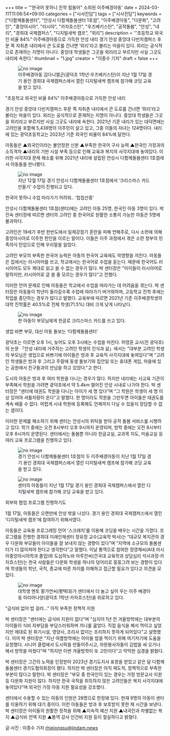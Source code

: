 +++
title = '"한국어 못하니 진학 힘들어"  소외된 이주배경아동'
date = 2024-03-11T11:06:54+09:00
categories = ["시사진담"]
tags = ["시사진담"]
keywords = ["다함께돌봄센터", "안성시 다함께돌봄센터 1호점", "이주배경아동", "다문화", "고려인", "중앙아시아", "러시아", "카자흐스탄", "우즈베키스탄", "공적돌봄", "안성", "내리", "경희대 국제캠퍼스", "디지털새싹 캠프", "외리"]
description = '"초등학교 외국인 비율 84%" 이주배경아동으로 가득한 안성 내리 경기 안성 중앙대 다빈치캠퍼스 후문 쪽 자취촌 내리에서 큰 도로를 건너면 ‘외리’라고 불리는 마을이 있다. 외리는 공식적으로 존재하는 지명이 아니다. 중앙대 학생들은 그곳을 외리라고 부르지만 사실 그곳도 내리에 속한다.'
thumbnail = "1.jpg"
creator = "이종수 기자"
draft = false
+++

<figure>
  <img src="1.jpg" alt="no image" />
  <figcaption>이주배경아동 김다니엘군(광덕초 1학년·우즈베키스탄)이 지난 1월 17일 경기 용인 경희대 국제캠퍼스에서 열린 디지털새싹 캠프에 참가해 코딩 교육을 받고 있다.</figcaption>
</figure>


"초등학교 외국인 비율 84%” 이주배경아동으로 가득한 안성 내리

경기 안성 중앙대 다빈치캠퍼스 후문 쪽 자취촌 내리에서 큰 도로를 건너면 ‘외리’라고 불리는 마을이 있다. 외리는 공식적으로 존재하는 지명이 아니다. 중앙대 학생들은 그곳을 외리라고 부르지만 사실 그곳도 내리에 속한다. 2021년 기준 내리가 있는 대덕면에는 고려인을 포함해 5,438명의 이주민이 살고 있고, 그중 이들의 자녀는 124명이다. 내리에 있는 광덕초등학교는 2023년 기준 외국인 비율이 84%에 달한다.

아동들은 ▲외국인이라는 불안정한 신분 ▲부족한 한국어 구사 능력 ▲한국인 가정과의 소득격차 ▲내리의 기반 시설 부족 등으로 인해 교육과 복지의 사각지대에 놓여있다. 이러한 사각지대 문제 해소를 위해 2021년 내리에 설립된 안성시 다함께돌봄센터 1호점에서 아동들을 만나봤다.

<figure>
  <img src="2.jpg" alt="no image" />
  <figcaption>지난 12월 17일 경기 안성시 다함께돌봄센터 1호점에서 ‘크리스마스 카드 만들기’ 수업이 진행되고 있다.</figcaption>
</figure>


한국어 못하니 수업 따라가기 어려워.. ‘첩첩산중’

안성시 다함께돌봄센터 1호점(센터)에는 고려인 아동 25명, 한국인 아동 3명이 있다. 박진숙 센터장에 따르면 센터의 고려인 중 한국어로 원활한 소통이 가능한 아동은 5명에 불과하다.

고려인은 19세기 후반 한반도에서 일제강점기 혼란을 피해 연해주로, 다시 소련에 의해 중앙아시아로 이주한 한인을 이르는 말이다. 이들은 이주 과정에서 겪은 소련 정부의 민족의식 탄압으로 인해 우리말을 잃었다.

고려인 부모의 부족한 한국어 능력은 아동의 한국어 교육에도 악영향을 끼친다. 아동들은 집에서는 러시아어를 쓰고, 학교에서는 한국어로 수업을 듣는다. 때문에 한국어도 러시아어도 모두 제대로 읽고 쓸 수 없는 경우가 많다. 박 센터장은 "아이들이 러시아어로 말하지만, 러시아어로 글 쓸 줄 모르는 경우가 많다"고 전했다.

이러한 언어 문제로 인해 아동들은 학교에서 수업을 따라가는 데 어려움을 겪는다. 박 센터장은 아동들이 학년이 올라갈수록 수업에 따라가기 버거워하며, 고등학교 진학 후에는 학업을 중단하는 경우가 많다고 말했다. 교육부에 따르면 2021년 기준 이주배경학생의 대학 진학률은 40.5%로 전체 학생(71.5%) 대비 크게 낮게 나타났다.

<figure>
  <img src="3.jpg" alt="no image" />
  <figcaption>한 아동이 부모님에게 한글로 크리스마스 카드를 쓰고 있다.</figcaption>
</figure>


생업 바쁜 부모, 대신 아동 돌보는 ‘다함께돌봄센터’

광덕초는 이르면 오후 1시, 늦어도 오후 3시에는 수업을 마친다. 허영훈 교사(전 광덕초)의 논문 「안성 내리에 거주하는 고려인 학생의 인식과 삶」에서는 "대부분 고려인 학생의 부모님은 생업으로 바쁘기에 아이들은 방과 후 교육적 사각지대에 놓여있다"며 "고려인 학생들은 방과 후 그리고 주말에 동생 돌보기와 집안일 또는 휴대폰 게임, 마을에 있는 공원에서 친구들과의 만남을 하고 있었다."고 한다.

도시의 아동은 방과 후 여러 학원을 다니는 경우가 많다. 하지만 내리에는 사교육 기관이 부족해서 학원을 가려면 광덕초에서 약 5.4km 떨어진 안성 시내로 나가야 한다. 박 센터장은 “센터에 태권도 학원을 다니는 아이가 세 명 있다”며 “그 학원은 학생이 세 명 이상 있어야 셔틀차량이 온다"고 말했다. 한 명이라도 학원을 그만두면 아이들은 태권도를 계속 배울 수 없다. 어렵게 시내 학원에 등록해도 언제까지 다닐 수 있을지 장담할 수 없는 셈이다.

이러한 문제를 해소하기 위해 센터는 안성시의 위탁을 받아 공적 돌봄 서비스를 시행하고 있다. 학기 중에는 오전 8시부터 오후 9시까지 운영되며, 방학 중에는 오전 8시부터 오후 8시까지 운영된다. 센터에서는 돌봄뿐 아니라 한글교실, 교과목 지도, 미술교실 등 여러 교육 프로그램을 진행하고 있다.

<figure>
  <img src="4.jpg" alt="no image" />
  <figcaption>경기 안성시 다함께돌봄센터 1호점의 두 이주배경아동이 지난 1월 17일 경기 용인 경희대 국제캠퍼스에서 열린 디지털새싹 캠프에 참가해 코딩 교육을 받고 있다.</figcaption>
</figure>

<figure>
  <img src="5.jpg" alt="no image" />
  <figcaption>센터의 아동들이 지난 1월 17일 경기 용인 경희대 국제캠퍼스에서 열린 디지털새싹 캠프에 참가해 코딩 교육을 받고 있다.</figcaption>
</figure>


외부와 협업 프로그램 진행하기도

1월 17일, 아동들은 오랜만에 안성 밖을 나섰다. 경기 용인 경희대 국제캠퍼스에서 열린 ‘디지털새싹 캠프’에 참여하기 위해서였다.

아동들은 교육용 프로그래밍 언어 ‘스크래치’를 이용해 코딩을 배우는 시간을 가졌다. 프로그램을 진행한 경희대 미래인재센터 정유정 교수(교육학 박사)는 “대규모 복지관의 경우 다문화 부모들이 아이들을 잘 보내지 않는 경향이 있다”며 “지역에 소규모의 돌봄센터가 더 많아져야 한다고 생각한다”고 말했다. 이날 통역으로 참여한 정영채씨(A대 러시아중앙아시아학과 졸업)와 도심하노바 아루잔씨(건국대 교육학과 상담심리 석사과정·카자흐스탄)는 한국 사람들은 다문화 학생을 하나의 덩어리로 뭉뚱그려 보는 경향이 있다며 학생들의 학년, 국적, 종교에 따른 차이를 이해하고 접근할 필요가 있다고 의견을 모았다.

<figure>
  <img src="6.jpg" alt="no image" />
  <figcaption>대학생 멘토 황가연씨(평택대)가 센터에서 더 놀고 싶어 우는 이주 배경아동 아리아나양(광덕초 1학년·카자흐스탄)을 위로하고 있다.</figcaption>
</figure>


“급식비 없어 밥 걸러...” 아직 부족한 정책적 지원

박 센터장은 "센터에는 급식비 지원이 없다"며 "심지어 1년 전 겨울방학에는 대부분의 아이들이 식비 자부담을 부담스러워하며 끼니를 굶었다. 직접 음식을 해서 먹이고 싶었지만 제대로 된 화기시설, 영양사, 조리사 없이는 조리하지 못하게 되어있다"고 설명했다. 이어 박 센터장은 "지난 여름방학에는 아이들 밥을 먹이기 위해 여기저기에 도움을 요청했다. 시니어 클럽에서 도시락을 만들어주시고, 자원봉사자들이 김밥을 싸 오거나 해서 방학을 마쳤다"며 "하지만 이번 겨울방학이 또 고민이다"고 막막한 심경을 밝혔다.

박 센터장은 그간의 노력을 인정받아 2023년 경기도지사 표창을 받았고 같은 달 다함께돌봄센터 경기도협의회장이 됐다. 하지만 박 센터장은 아직 제도적, 정책적으로 부족한 부분이 많다고 말한다. 박 센터장은 “부모 중 한국인이 있는 경우는 가정 방문교사 지원 등 다문화 지원이 많다. 하지만 한국 국적을 취득하지 않은 고려인들은 복지 사각지대에 놓여있다”며 외국인 가정 아동 지원 필요성을 강조했다.

센터에서 수용할 수 있는 아동의 인원은 28명으로 한정돼 있다. 현재 9명의 아동이 센터를 이용하기 위해 대기 중이다. 이런 아동들은 방과 후 보호받지 못한 채 시간을 보낸다. 박 센터장은 아이들의 원활한 정착을 위해 ▲지속적 예산 지원 ▲내국인과 차별없는 복지 ▲급식비 전액 지원 ▲통역 강사 인건비 지원 등이 절실하다고 밝혔다.

글·사진 : 이종수 기자 rhiejongsu@jindam.news


